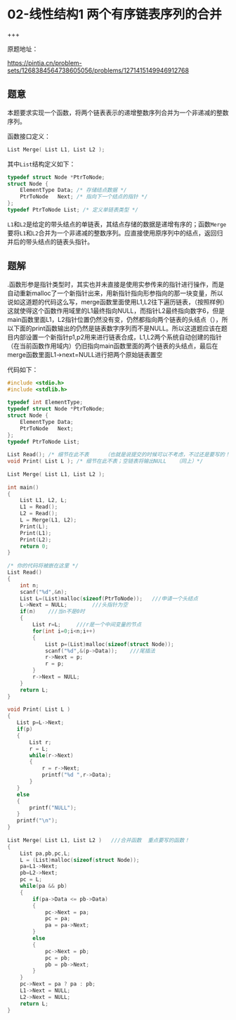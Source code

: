 # 02-线性结构1 两个有序链表序列的合并

+++

原题地址：

<https://pintia.cn/problem-sets/1268384564738605056/problems/1271415149946912768>



## 题意

本题要求实现一个函数，将两个链表表示的递增整数序列合并为一个非递减的整数序列。

函数接口定义：

```c++
List Merge( List L1, List L2 );
```

其中`List`结构定义如下：

```c++
typedef struct Node *PtrToNode;
struct Node {
    ElementType Data; /* 存储结点数据 */
    PtrToNode   Next; /* 指向下一个结点的指针 */
};
typedef PtrToNode List; /* 定义单链表类型 */
```

`L1`和`L2`是给定的带头结点的单链表，其结点存储的数据是递增有序的；函数`Merge`要将`L1`和`L2`合并为一个非递减的整数序列。应直接使用原序列中的结点，返回归并后的带头结点的链表头指针。



## 题解

.函数形参是指针类型时，其实也并未直接是使用实参传来的指针进行操作，而是自动重新malloc了一个新指针出来，用新指针指向形参指向的那一块变量，所以说如这道题的代码这么写，merge函数里面使用L1,L2往下遍历链表，（按照样例）这就使得这个函数作用域里的L1最终指向NULL，而指针L2最终指向数字6，但是main函数里面L1，L2指针位置仍然没有变，仍然都指向两个链表的头结点（），所以下面的print函数输出的仍然是链表数字序列而不是NULL。所以这道题应该在题目内部设置一个新指针p1,p2用来进行链表合成，L1,L2两个系统自动创建的指针（在当前函数作用域内）仍旧指向main函数里面的两个链表的头结点，最后在merge函数里面L1->next=NULL进行把两个原始链表置空



代码如下：

~~~c
#include <stdio.h>
#include <stdlib.h>
 
typedef int ElementType;
typedef struct Node *PtrToNode;
struct Node {
    ElementType Data;
    PtrToNode   Next;
};
typedef PtrToNode List;
 
List Read(); /* 细节在此不表     （也就是说提交的时候可以不考虑，不过还是要写的！）    */
void Print( List L ); /* 细节在此不表；空链表将输出NULL   （同上）*/
 
List Merge( List L1, List L2 );
 
int main()
{
    List L1, L2, L;
    L1 = Read();
    L2 = Read();
    L = Merge(L1, L2);
    Print(L);
    Print(L1);
    Print(L2);
    return 0;
}
 
/* 你的代码将被嵌在这里 */
List Read()
{
    int n;
    scanf("%d",&n);
    List L=(List)malloc(sizeof(PtrToNode));   ///申请一个头结点
    L->Next = NULL;        ///头指针为空
    if(n)    ///当n不是0时
    {
        List r=L;     ///r是一个中间变量的节点
        for(int i=0;i<n;i++) 
        {
            List p=(List)malloc(sizeof(struct Node));
            scanf("%d",&(p->Data));    ///尾插法
            r->Next = p;
            r = p;
        }
        r->Next = NULL;         
    }
    return L;
}
 
void Print( List L )
{
   List p=L->Next;
   if(p)
   {
       List r;
       r = L;
       while(r->Next)
       {
           r = r->Next;
           printf("%d ",r->Data);
       }
   }
   else
   {
       printf("NULL");
   }
   printf("\n");
}
 
List Merge( List L1, List L2 )   ///合并函数  重点要写的函数！
{
    List pa,pb,pc,L;
    L = (List)malloc(sizeof(struct Node));
    pa=L1->Next;
    pb=L2->Next;
    pc = L;
    while(pa && pb)
    {
        if(pa->Data <= pb->Data)
        {
            pc->Next = pa;
            pc = pa;
            pa = pa->Next;
        }
        else
        {
            pc->Next = pb;
            pc = pb;
            pb = pb->Next;
        }
    }
    pc->Next = pa ? pa : pb;
    L1->Next = NULL;
    L2->Next = NULL;
    return L;
}
~~~

